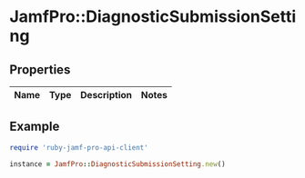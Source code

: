 # JamfPro::DiagnosticSubmissionSetting

## Properties

| Name | Type | Description | Notes |
| ---- | ---- | ----------- | ----- |

## Example

```ruby
require 'ruby-jamf-pro-api-client'

instance = JamfPro::DiagnosticSubmissionSetting.new()
```

